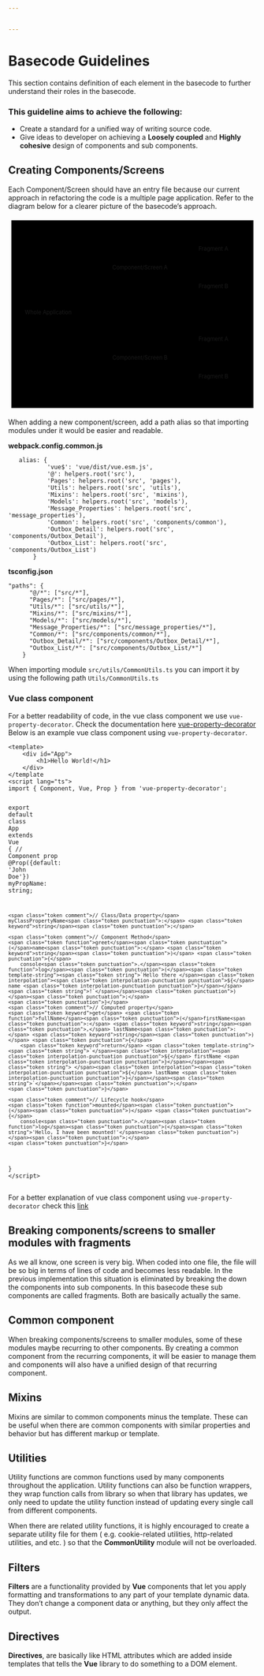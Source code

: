 ```yaml
---


---
```


<h1 id="basecode-guidelines">Basecode Guidelines</h1>
<p>This section contains definition of each element in the basecode to further understand their roles in the basecode.</p>
<h3 id="this-guideline-aims-to-achieve-the-following">This guideline aims to achieve the following:</h3>
<ul>
<li>Create a standard for a unified way of writing source code.</li>
<li>Give ideas to developer on achieving a <strong>Loosely coupled</strong> and <strong>Highly cohesive</strong> design of components and sub components.</li>
</ul>
<h2 id="creating-componentsscreens">Creating Components/Screens</h2>
<p>Each Component/Screen should have an entry file because our current approach in refactoring the code is a multiple page application. Refer to the diagram below for a clearer picture of the basecode’s approach.</p>
<div class="mermaid"><svg xmlns="http://www.w3.org/2000/svg" id="mermaid-svg-jfKcPOMlpqHftDJ0" width="100%" style="max-width: 640.546875px;" viewBox="0 0 640.546875 500"><g transform="translate(-12, -12)"><g class="output"><g class="clusters"><g class="cluster" id="subGraph2" transform="translate(332.2734375,262)" style="opacity: 1;"><rect width="624.546875" height="484" x="-312.2734375" y="-242"></rect><g class="label"><g transform="translate(0,0)"><foreignObject width="0" height="0"><div xmlns="http://www.w3.org/1999/xhtml" style="display: inline-block; white-space: nowrap;"></div></foreignObject></g></g><text x="0" y="-228" fill="black" stroke="none" id="mermaid-svg-jfKcPOMlpqHftDJ0Text" style="text-anchor: middle;">Multiple Page Application</text></g><g class="cluster" id="subGraph0" transform="translate(432.59375,146)" style="opacity: 1;"><rect width="373.90625" height="212" x="-186.953125" y="-106"></rect><g class="label"><g transform="translate(0,0)"><foreignObject width="0" height="0"><div xmlns="http://www.w3.org/1999/xhtml" style="display: inline-block; white-space: nowrap;"></div></foreignObject></g></g><text x="0" y="-92" fill="black" stroke="none" id="mermaid-svg-jfKcPOMlpqHftDJ0Text" style="text-anchor: middle;">Single Page</text></g><g class="cluster" id="subGraph1" transform="translate(432.59375,378)" style="opacity: 1;"><rect width="373.90625" height="212" x="-186.953125" y="-106"></rect><g class="label"><g transform="translate(0,0)"><foreignObject width="0" height="0"><div xmlns="http://www.w3.org/1999/xhtml" style="display: inline-block; white-space: nowrap;"></div></foreignObject></g></g><text x="0" y="-92" fill="black" stroke="none" id="mermaid-svg-jfKcPOMlpqHftDJ0Text" style="text-anchor: middle;">Single Page</text></g></g><g class="edgePaths"><g class="edgePath" style="opacity: 1;"><path class="path" d="M140.21140894396552,239L220.640625,146L245.640625,146L270.640625,146" marker-end="url(#arrowhead14989)" style="fill:none"></path><defs><marker id="arrowhead14989" viewBox="0 0 10 10" refX="9" refY="5" markerUnits="strokeWidth" markerWidth="8" markerHeight="6" orient="auto"><path d="M 0 0 L 10 5 L 0 10 z" class="arrowheadPath" style="stroke-width: 1; stroke-dasharray: 1, 0;"></path></marker></defs></g><g class="edgePath" style="opacity: 1;"><path class="path" d="M140.21140894396552,285L220.640625,378L245.640625,378L270.8828125,378" marker-end="url(#arrowhead14990)" style="fill:none"></path><defs><marker id="arrowhead14990" viewBox="0 0 10 10" refX="9" refY="5" markerUnits="strokeWidth" markerWidth="8" markerHeight="6" orient="auto"><path d="M 0 0 L 10 5 L 0 10 z" class="arrowheadPath" style="stroke-width: 1; stroke-dasharray: 1, 0;"></path></marker></defs></g><g class="edgePath" style="opacity: 1;"><path class="path" d="M410.1863606770833,123L468.125,98L493.125,98" marker-end="url(#arrowhead14991)" style="fill:none"></path><defs><marker id="arrowhead14991" viewBox="0 0 10 10" refX="9" refY="5" markerUnits="strokeWidth" markerWidth="8" markerHeight="6" orient="auto"><path d="M 0 0 L 10 5 L 0 10 z" class="arrowheadPath" style="stroke-width: 1; stroke-dasharray: 1, 0;"></path></marker></defs></g><g class="edgePath" style="opacity: 1;"><path class="path" d="M410.1863606770833,169L468.125,194L493.3671875,194" marker-end="url(#arrowhead14992)" style="fill:none"></path><defs><marker id="arrowhead14992" viewBox="0 0 10 10" refX="9" refY="5" markerUnits="strokeWidth" markerWidth="8" markerHeight="6" orient="auto"><path d="M 0 0 L 10 5 L 0 10 z" class="arrowheadPath" style="stroke-width: 1; stroke-dasharray: 1, 0;"></path></marker></defs></g><g class="edgePath" style="opacity: 1;"><path class="path" d="M410.1863606770833,355L468.125,330L493.125,330" marker-end="url(#arrowhead14993)" style="fill:none"></path><defs><marker id="arrowhead14993" viewBox="0 0 10 10" refX="9" refY="5" markerUnits="strokeWidth" markerWidth="8" markerHeight="6" orient="auto"><path d="M 0 0 L 10 5 L 0 10 z" class="arrowheadPath" style="stroke-width: 1; stroke-dasharray: 1, 0;"></path></marker></defs></g><g class="edgePath" style="opacity: 1;"><path class="path" d="M410.1863606770833,401L468.125,426L493.3671875,426" marker-end="url(#arrowhead14994)" style="fill:none"></path><defs><marker id="arrowhead14994" viewBox="0 0 10 10" refX="9" refY="5" markerUnits="strokeWidth" markerWidth="8" markerHeight="6" orient="auto"><path d="M 0 0 L 10 5 L 0 10 z" class="arrowheadPath" style="stroke-width: 1; stroke-dasharray: 1, 0;"></path></marker></defs></g></g><g class="edgeLabels"><g class="edgeLabel" transform="" style="opacity: 1;"><g transform="translate(0,0)" class="label"><foreignObject width="0" height="0"><div xmlns="http://www.w3.org/1999/xhtml" style="display: inline-block; white-space: nowrap;"><span class="edgeLabel"></span></div></foreignObject></g></g><g class="edgeLabel" transform="" style="opacity: 1;"><g transform="translate(0,0)" class="label"><foreignObject width="0" height="0"><div xmlns="http://www.w3.org/1999/xhtml" style="display: inline-block; white-space: nowrap;"><span class="edgeLabel"></span></div></foreignObject></g></g><g class="edgeLabel" transform="" style="opacity: 1;"><g transform="translate(0,0)" class="label"><foreignObject width="0" height="0"><div xmlns="http://www.w3.org/1999/xhtml" style="display: inline-block; white-space: nowrap;"><span class="edgeLabel"></span></div></foreignObject></g></g><g class="edgeLabel" transform="" style="opacity: 1;"><g transform="translate(0,0)" class="label"><foreignObject width="0" height="0"><div xmlns="http://www.w3.org/1999/xhtml" style="display: inline-block; white-space: nowrap;"><span class="edgeLabel"></span></div></foreignObject></g></g><g class="edgeLabel" transform="" style="opacity: 1;"><g transform="translate(0,0)" class="label"><foreignObject width="0" height="0"><div xmlns="http://www.w3.org/1999/xhtml" style="display: inline-block; white-space: nowrap;"><span class="edgeLabel"></span></div></foreignObject></g></g><g class="edgeLabel" transform="" style="opacity: 1;"><g transform="translate(0,0)" class="label"><foreignObject width="0" height="0"><div xmlns="http://www.w3.org/1999/xhtml" style="display: inline-block; white-space: nowrap;"><span class="edgeLabel"></span></div></foreignObject></g></g></g><g class="nodes"><g class="node" id="A" transform="translate(120.3203125,262)" style="opacity: 1;"><rect rx="0" ry="0" x="-75.3203125" y="-23" width="150.640625" height="46"></rect><g class="label" transform="translate(0,0)"><g transform="translate(-65.3203125,-13)"><foreignObject width="130.640625" height="26"><div xmlns="http://www.w3.org/1999/xhtml" style="display: inline-block; white-space: nowrap;">Whole Application</div></foreignObject></g></g></g><g class="node" id="B" transform="translate(356.8828125,146)" style="opacity: 1;"><rect rx="0" ry="0" x="-86.2421875" y="-23" width="172.484375" height="46"></rect><g class="label" transform="translate(0,0)"><g transform="translate(-76.2421875,-13)"><foreignObject width="152.484375" height="26"><div xmlns="http://www.w3.org/1999/xhtml" style="display: inline-block; white-space: nowrap;">Component/Screen A</div></foreignObject></g></g></g><g class="node" id="C" transform="translate(356.8828125,378)" style="opacity: 1;"><rect rx="0" ry="0" x="-86" y="-23" width="172" height="46"></rect><g class="label" transform="translate(0,0)"><g transform="translate(-76,-13)"><foreignObject width="152" height="26"><div xmlns="http://www.w3.org/1999/xhtml" style="display: inline-block; white-space: nowrap;">Component/Screen B</div></foreignObject></g></g></g><g class="node" id="F" transform="translate(543.8359375,330)" style="opacity: 1;"><rect rx="0" ry="0" x="-50.7109375" y="-23" width="101.421875" height="46"></rect><g class="label" transform="translate(0,0)"><g transform="translate(-40.7109375,-13)"><foreignObject width="81.421875" height="26"><div xmlns="http://www.w3.org/1999/xhtml" style="display: inline-block; white-space: nowrap;">Fragment A</div></foreignObject></g></g></g><g class="node" id="G" transform="translate(543.8359375,426)" style="opacity: 1;"><rect rx="0" ry="0" x="-50.46875" y="-23" width="100.9375" height="46"></rect><g class="label" transform="translate(0,0)"><g transform="translate(-40.46875,-13)"><foreignObject width="80.9375" height="26"><div xmlns="http://www.w3.org/1999/xhtml" style="display: inline-block; white-space: nowrap;">Fragment B</div></foreignObject></g></g></g><g class="node" id="D" transform="translate(543.8359375,98)" style="opacity: 1;"><rect rx="0" ry="0" x="-50.7109375" y="-23" width="101.421875" height="46"></rect><g class="label" transform="translate(0,0)"><g transform="translate(-40.7109375,-13)"><foreignObject width="81.421875" height="26"><div xmlns="http://www.w3.org/1999/xhtml" style="display: inline-block; white-space: nowrap;">Fragment A</div></foreignObject></g></g></g><g class="node" id="E" transform="translate(543.8359375,194)" style="opacity: 1;"><rect rx="0" ry="0" x="-50.46875" y="-23" width="100.9375" height="46"></rect><g class="label" transform="translate(0,0)"><g transform="translate(-40.46875,-13)"><foreignObject width="80.9375" height="26"><div xmlns="http://www.w3.org/1999/xhtml" style="display: inline-block; white-space: nowrap;">Fragment B</div></foreignObject></g></g></g></g></g></g></svg></div>
<p>When adding a new component/screen, add a path alias so that importing modules under it would be easier and readable.</p>
<p><strong>webpack.config.common.js</strong></p>
<pre class=" language-javascript"><code class="prism  language-javascript">   alias<span class="token punctuation">:</span> <span class="token punctuation">{</span>
           <span class="token string">'vue$'</span><span class="token punctuation">:</span> <span class="token string">'vue/dist/vue.esm.js'</span><span class="token punctuation">,</span>
           <span class="token string">'@'</span><span class="token punctuation">:</span> helpers<span class="token punctuation">.</span><span class="token function">root</span><span class="token punctuation">(</span><span class="token string">'src'</span><span class="token punctuation">)</span><span class="token punctuation">,</span>
           <span class="token string">'Pages'</span><span class="token punctuation">:</span> helpers<span class="token punctuation">.</span><span class="token function">root</span><span class="token punctuation">(</span><span class="token string">'src'</span><span class="token punctuation">,</span> <span class="token string">'pages'</span><span class="token punctuation">)</span><span class="token punctuation">,</span>
           <span class="token string">'Utils'</span><span class="token punctuation">:</span> helpers<span class="token punctuation">.</span><span class="token function">root</span><span class="token punctuation">(</span><span class="token string">'src'</span><span class="token punctuation">,</span> <span class="token string">'utils'</span><span class="token punctuation">)</span><span class="token punctuation">,</span>
           <span class="token string">'Mixins'</span><span class="token punctuation">:</span> helpers<span class="token punctuation">.</span><span class="token function">root</span><span class="token punctuation">(</span><span class="token string">'src'</span><span class="token punctuation">,</span> <span class="token string">'mixins'</span><span class="token punctuation">)</span><span class="token punctuation">,</span>
           <span class="token string">'Models'</span><span class="token punctuation">:</span> helpers<span class="token punctuation">.</span><span class="token function">root</span><span class="token punctuation">(</span><span class="token string">'src'</span><span class="token punctuation">,</span> <span class="token string">'models'</span><span class="token punctuation">)</span><span class="token punctuation">,</span>
           <span class="token string">'Message_Properties'</span><span class="token punctuation">:</span> helpers<span class="token punctuation">.</span><span class="token function">root</span><span class="token punctuation">(</span><span class="token string">'src'</span><span class="token punctuation">,</span> <span class="token string">'message_properties'</span><span class="token punctuation">)</span><span class="token punctuation">,</span>
           <span class="token string">'Common'</span><span class="token punctuation">:</span> helpers<span class="token punctuation">.</span><span class="token function">root</span><span class="token punctuation">(</span><span class="token string">'src'</span><span class="token punctuation">,</span> <span class="token string">'components/common'</span><span class="token punctuation">)</span><span class="token punctuation">,</span>
           <span class="token string">'Outbox_Detail'</span><span class="token punctuation">:</span> helpers<span class="token punctuation">.</span><span class="token function">root</span><span class="token punctuation">(</span><span class="token string">'src'</span><span class="token punctuation">,</span> <span class="token string">'components/Outbox_Detail'</span><span class="token punctuation">)</span><span class="token punctuation">,</span>
           <span class="token string">'Outbox_List'</span><span class="token punctuation">:</span> helpers<span class="token punctuation">.</span><span class="token function">root</span><span class="token punctuation">(</span><span class="token string">'src'</span><span class="token punctuation">,</span> <span class="token string">'components/Outbox_List'</span><span class="token punctuation">)</span>
       <span class="token punctuation">}</span>
</code></pre>
<p><strong>tsconfig.json</strong></p>
<pre class=" language-json"><code class="prism  language-json"><span class="token string">"paths"</span><span class="token punctuation">:</span> <span class="token punctuation">{</span>
      <span class="token string">"@/*"</span><span class="token punctuation">:</span> <span class="token punctuation">[</span><span class="token string">"src/*"</span><span class="token punctuation">]</span><span class="token punctuation">,</span>
      <span class="token string">"Pages/*"</span><span class="token punctuation">:</span> <span class="token punctuation">[</span><span class="token string">"src/pages/*"</span><span class="token punctuation">]</span><span class="token punctuation">,</span>
      <span class="token string">"Utils/*"</span><span class="token punctuation">:</span> <span class="token punctuation">[</span><span class="token string">"src/utils/*"</span><span class="token punctuation">]</span><span class="token punctuation">,</span>
      <span class="token string">"Mixins/*"</span><span class="token punctuation">:</span> <span class="token punctuation">[</span><span class="token string">"src/mixins/*"</span><span class="token punctuation">]</span><span class="token punctuation">,</span>
      <span class="token string">"Models/*"</span><span class="token punctuation">:</span> <span class="token punctuation">[</span><span class="token string">"src/models/*"</span><span class="token punctuation">]</span><span class="token punctuation">,</span>
      <span class="token string">"Message_Properties/*"</span><span class="token punctuation">:</span> <span class="token punctuation">[</span><span class="token string">"src/message_properties/*"</span><span class="token punctuation">]</span><span class="token punctuation">,</span>
      <span class="token string">"Common/*"</span><span class="token punctuation">:</span> <span class="token punctuation">[</span><span class="token string">"src/components/common/*"</span><span class="token punctuation">]</span><span class="token punctuation">,</span>
      <span class="token string">"Outbox_Detail/*"</span><span class="token punctuation">:</span> <span class="token punctuation">[</span><span class="token string">"src/components/Outbox_Detail/*"</span><span class="token punctuation">]</span><span class="token punctuation">,</span>
      <span class="token string">"Outbox_List/*"</span><span class="token punctuation">:</span> <span class="token punctuation">[</span><span class="token string">"src/components/Outbox_List/*"</span><span class="token punctuation">]</span>
    <span class="token punctuation">}</span> 
</code></pre>
<p>When importing module <code>src/utils/CommonUtils.ts</code> you can import it by using the following path <code>Utils/CommonUtils.ts</code></p>
<h3 id="vue-class-component">Vue class component</h3>
<p>For a better readability of code, in the vue class component we use <code>vue-property-decorator</code>. Check the documentation here <a href="%5Bhttps://github.com/kaorun343/vue-property-decorator%5D(https://github.com/kaorun343/vue-property-decorator)">vue-property-decorator</a><br>
Below is an example vue class component using <code>vue-property-decorator</code>.</p>
<pre class=" language-typescript"><code class="prism  language-typescript"><span class="token operator">&lt;</span>template<span class="token operator">&gt;</span>
	<span class="token operator">&lt;</span>div id<span class="token operator">=</span><span class="token string">"App"</span><span class="token operator">&gt;</span>
		<span class="token operator">&lt;</span>h1<span class="token operator">&gt;</span>Hello World<span class="token operator">!</span><span class="token operator">&lt;</span><span class="token operator">/</span>h1<span class="token operator">&gt;</span>
	<span class="token operator">&lt;</span><span class="token operator">/</span>div<span class="token operator">&gt;</span>
<span class="token operator">&lt;</span><span class="token operator">/</span>template
<span class="token operator">&lt;</span>script lang<span class="token operator">=</span><span class="token string">"ts"</span><span class="token operator">&gt;</span>
<span class="token keyword">import</span> <span class="token punctuation">{</span> Component<span class="token punctuation">,</span> Vue<span class="token punctuation">,</span> Prop <span class="token punctuation">}</span> <span class="token keyword">from</span> <span class="token string">'vue-property-decorator'</span><span class="token punctuation">;</span>

<span class="token keyword">export</span> <span class="token keyword">default</span> <span class="token keyword">class</span> <span class="token class-name">App</span> <span class="token keyword">extends</span> <span class="token class-name">Vue</span> <span class="token punctuation">{</span>
	<span class="token comment">// Component prop</span>
	@<span class="token function">Prop</span><span class="token punctuation">(</span><span class="token punctuation">{</span><span class="token keyword">default</span><span class="token punctuation">:</span> <span class="token string">'John Doe'</span><span class="token punctuation">}</span><span class="token punctuation">)</span>
	myPropName<span class="token punctuation">:</span> <span class="token keyword">string</span><span class="token punctuation">;</span>
	
	<span class="token comment">// Class/Data property</span>
	myClassPropertyName<span class="token punctuation">:</span> <span class="token keyword">string</span><span class="token punctuation">;</span>

	<span class="token comment">// Component Method</span>
	<span class="token function">greet</span><span class="token punctuation">(</span>name<span class="token punctuation">:</span> <span class="token keyword">string</span><span class="token punctuation">)</span> <span class="token punctuation">{</span>
		console<span class="token punctuation">.</span><span class="token function">log</span><span class="token punctuation">(</span><span class="token template-string"><span class="token string">`Hello there </span><span class="token interpolation"><span class="token interpolation-punctuation punctuation">${</span> name <span class="token interpolation-punctuation punctuation">}</span></span><span class="token string">!`</span></span><span class="token punctuation">)</span><span class="token punctuation">;</span>
	<span class="token punctuation">}</span>
	<span class="token comment">// Computed property</span>
	<span class="token keyword">get</span> <span class="token function">fullName</span><span class="token punctuation">(</span>firstName<span class="token punctuation">:</span> <span class="token keyword">string</span><span class="token punctuation">,</span> lastName<span class="token punctuation">:</span> <span class="token keyword">string</span><span class="token punctuation">)</span> <span class="token punctuation">{</span>
		<span class="token keyword">return</span> <span class="token template-string"><span class="token string">`</span><span class="token interpolation"><span class="token interpolation-punctuation punctuation">${</span> firstName <span class="token interpolation-punctuation punctuation">}</span></span><span class="token string"> </span><span class="token interpolation"><span class="token interpolation-punctuation punctuation">${</span> lastName <span class="token interpolation-punctuation punctuation">}</span></span><span class="token string">`</span></span><span class="token punctuation">;</span>
	<span class="token punctuation">}</span>
	
	<span class="token comment">// Lifecycle hook</span>
	<span class="token function">mounted</span><span class="token punctuation">(</span><span class="token punctuation">)</span> <span class="token punctuation">{</span>
		console<span class="token punctuation">.</span><span class="token function">log</span><span class="token punctuation">(</span><span class="token string">'Hello, I have been mounted!'</span><span class="token punctuation">)</span><span class="token punctuation">;</span>
	<span class="token punctuation">}</span>
<span class="token punctuation">}</span>
<span class="token operator">&lt;</span><span class="token operator">/</span>script<span class="token operator">&gt;</span>
</code></pre>
<p>For a better explanation of vue class component using <code>vue-property-decorator</code> check this <a href="%5Bhttps://alligator.io/vuejs/typescript-class-components/%5D(https://alligator.io/vuejs/typescript-class-components/)">link</a></p>
<h2 id="breaking-componentsscreens-to-smaller-modules-with-fragments">Breaking components/screens to smaller modules with fragments</h2>
<p>As we all know, one screen is very big. When coded into one file, the file will be so big in terms of lines of code and becomes less readable. In the previous implementation this situation is eliminated  by breaking the down the components into sub components. In this basecode these sub components are called fragments. Both are basically actually the same.</p>
<h2 id="common-component">Common component</h2>
<p>When breaking components/screens to smaller modules, some of these modules maybe recurring to other components. By creating a common component from the recurring components, it will be easier to manage them and components will also have a unified design of that recurring component.</p>
<h2 id="mixins">Mixins</h2>
<p>Mixins are similar to common components minus the template. These can be useful when there are common components with similar properties and behavior but has different markup or template.</p>
<h2 id="utilities">Utilities</h2>
<p>Utility functions are common functions used by many components throughout the application. Utility functions can also be function wrappers, they wrap function calls from library so when that library has updates, we only need to update the utility function instead of updating every single call from different components.</p>
<p>When there are related utility functions, it is highly encouraged to create a separate utility file for them ( e.g. cookie-related utilities, http-related utilities, and etc. ) so that the <strong>CommonUtility</strong> module will not be overloaded.</p>
<h2 id="filters">Filters</h2>
<p><strong>Filters</strong> are a functionality provided by <strong>Vue</strong> components that let you apply formatting and transformations to any part of your template dynamic data. They don’t change a component data or anything, but they only affect the output.</p>
<h2 id="directives">Directives</h2>
<p><strong>Directives</strong>, are basically like HTML attributes which are added inside templates that tells the <strong>Vue</strong> library to do something to a DOM element.</p>

